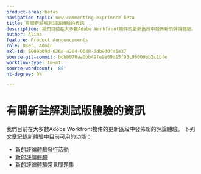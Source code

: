 ```yaml
---
product-area: betas
navigation-topic: new-commenting-exprience-beta
title: 有關新註解測試版體驗的資訊
description: 我們目前在大多數Adobe Workfront物件的更新區段中發佈新的評論體驗。 下列文章記錄新體驗中目前可用的功能。
author: Alina
feature: Product Announcements
role: User, Admin
exl-id: 5909b09d-626e-4294-9048-6db940f45e37
source-git-commit: bdbb970aa0bb49fe9e69a15f93c96609eb2c1bfe
workflow-type: tm+mt
source-wordcount: '86'
ht-degree: 0%

---
```


# 有關新註解測試版體驗的資訊

我們目前在大多數Adobe Workfront物件的更新區段中發佈新的評論體驗。 下列文章記錄新體驗中目前可用的功能：

* [新的評論體驗發行活動](../new-commenting-experience-beta/new-commenting-beta-experience-release-activity.md)
* [新的評論體驗](../new-commenting-experience-beta/unified-commenting-experience.md)
* [新的評論體驗常見問題集](../new-commenting-experience-beta/new-commenting-faq.md)